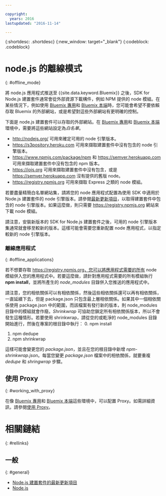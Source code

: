 ```yaml
---

copyright:
  years: 2016
lastupdated: "2016-11-14"

---
```


{:shortdesc: .shortdesc}
{:new_window: target="_blank"}
{:codeblock: .codeblock}


# node.js 的離線模式
{: #offline_mode}

將 node.js 應用程式推送至 {{site.data.keyword.Bluemix}} 之後，SDK for Node.js 建置套件通常會從外部資源下載構件，例如 NPM 提供的 node 模組。在某些情況下，例如使用 [Bluemix 專用](/docs/dedicated/index.html#dedicated)和 [Bluemix 本端](/docs/local/index.html#local)時，您可能會希望不要依賴存取 Bluemix 的外部網站，或是希望對這些外部網站有更明確的控制。  

下面是 node.js 建置套件可以存取的外部網站。在 [Bluemix 專用](/docs/dedicated/index.html#dedicated)和 [Bluemix 本端](/docs/local/index.html#local)環境中，需要將這些網站設定為*白名單*。

* http://nodejs.org/ 可用來確定可用的 node 引擎版本。
* https://s3pository.heroku.com 可用來擷取建置套件中沒有包含的 node 引擎版本。
*  https://www.npmjs.com/package/npm 和 https://semver.herokuapp.com 可用來擷取建置套件中沒有包含的 npm 版本。
* https://iojs.org 可用來擷取建置套件中沒有包含，或是 https://semver.herokuapp.com 沒有提供的舊版 node。
* https://registry.npmjs.org 可用來擷取 Express 之類的 node 模組。

若要盡量精簡白名單網站集，請將您的 node 應用程式配置為使用 SDK 中適用於 Node.js 建置套件的 node 引擎版本。請參閱[最新更新項目](./updates.html)，以取得建置套件中包含的 node 引擎版本。如果這麼做，則只需要 https://registry.npmjs.org 網站來下載 node 模組。

請注意，安裝新版本的 SDK for Node.js 建置套件之後，可用的 node 引擎版本集通常就會移至較新的版本。這樣可能會需要您重新配置 node 應用程式，以指定較新的 node 引擎版本。


### 離線應用程式
{: #offline_applications}

若不想要存取 https://registry.npmjs.org，您可以將應用程式需要的所有 node 模組併入您的應用程式中。若要這麼做，請針對應用程式需要的所有模組執行 **npm install**，並將所產生的 *node_modules* 目錄併入您推送的應用程式中。

請注意，您的相依關係可以有相依關係，然後這些相依關係還可以再有相依關係，一直延續下去，但是 package.json
只包含最上層相依關係。如果其中一個相依關係使用 package.json 中的範圍，而該檔案有發行新的版本，則 node_modules 目錄中的模組就會作廢。*Shrinkwrap* 可協助您鎖定所有相依關係版本，所以不會發生這種情形。若要使用 shrinkwrap，請從空的或乾淨的 node_modules 目錄開始進行，然後在專案的根目錄中執行：
0. npm install
1. npm dedupe
2. npm shrinkwrap

這樣可能會變更您的 *package.json*，並且在您的根目錄中新增 *npm-shrinkwrap.json*。每當您變更 *package.json* 檔案中的相依關係，就要重複 *dedupe* 和 *shringwrap* 步驟。

## 使用 Proxy
{: #working_with_proxy}

在像 [Bluemix 專用](/docs/dedicated/index.html#dedicated)和 [Bluemix 本端](/docs/local/index.html#local)這些環境中，可以配置 Proxy。如需詳細資訊，請參閱[使用 Proxy](/docs/manageapps/workingWithProxy.html)。

# 相關鏈結
{: #rellinks}
## 一般
{: #general}
* [Node.js 建置套件的最新更新項目](/docs/runtimes/nodejs/updates.html)
* [Node.js](https://nodejs.org)
